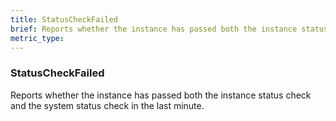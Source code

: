 ```yaml
---
title: StatusCheckFailed
brief: Reports whether the instance has passed both the instance status check and the system status check in the last minute.
metric_type:
---
```

### StatusCheckFailed

Reports whether the instance has passed both the instance status check and the system status check in the last minute.
